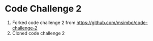 # Code Challenge 2
1. Forked code challenge 2 from https://github.com/msimbo/code-challenge-2
2. Cloned code challenge 2